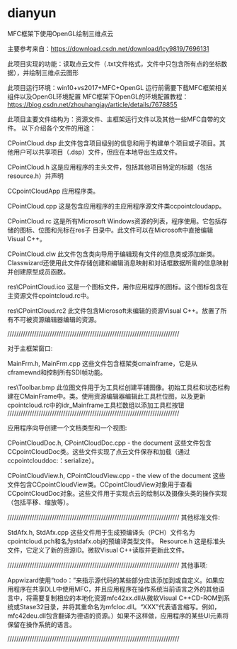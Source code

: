 # dianyun
MFC框架下使用OpenGL绘制三维点云

主要参考来自：https://download.csdn.net/download/lcy9819/7696131

此项目实现的功能：读取点云文件（.txt文件格式，文件中只包含所有点的坐标数据），并绘制三维点云图形

此项目运行环境：win10+vs2017+MFC+OpenGL
运行前需要下载MFC框架相关组件以及OpenGL环境配置
MFC框架下OpenGL的环境配置教程：https://blog.csdn.net/zhouhangjay/article/details/7678855

此项目主要文件结构为：资源文件、主框架运行文件以及其他一些MFC自带的文件。
以下介绍各个文件的用途：

CPointCloud.dsp
    此文件包含项目级别的信息和用于构建单个项目或子项目。其他用户可以共享项目（.dsp）文件，但应在本地导出生成文件。

CPointCloud.h
    这是应用程序的主头文件，包括其他项目特定的标题（包括resource.h）并声明

CCpointCloudApp
    应用程序类。

CPointCloud.cpp
    这是包含应用程序的主应用程序源文件类ccpointcloudapp。

CPointCloud.rc
    这是所有Microsoft Windows资源的列表，程序使用。它包括存储的图标、位图和光标在res子 目录中。此文件可以在Microsoft中直接编辑Visual C++。

CPointCloud.clw
    此文件包含类向导用于编辑现有文件的信息类或添加新类。Classwizard还使用此文件存储创建和编辑消息映射和对话框数据所需的信息映射并创建原型成员函数。

res\CPointCloud.ico
    这是一个图标文件，用作应用程序的图标。这个图标包含在主资源文件cpointcloud.rc中。

res\CPointCloud.rc2
    此文件包含Microsoft未编辑的资源Visual C++。放置了所有不可被资源编辑器编辑的资源。



/////////////////////////////////////////////////////////////////////////////

对于主框架窗口:

MainFrm.h, MainFrm.cpp
    这些文件包含框架类cmainframe，它是从cframewnd和控制所有SDI帧功能。

res\Toolbar.bmp
    此位图文件用于为工具栏创建平铺图像。初始工具栏和状态栏构建在CMainFrame中。类。使用资源编辑器编辑此工具栏位图，以及更新cpointcloud.rc中的idr_Mainframe工具栏数组以添加工具栏按钮
/////////////////////////////////////////////////////////////////////////////

应用程序向导创建一个文档类型和一个视图:

CPointCloudDoc.h, CPointCloudDoc.cpp - the document
    这些文件包含CCpointCloudDoc类。这些文件实现了点云文件保存和加载（通过ccpointclouddoc:：serialize）。

CPointCloudView.h, CPointCloudView.cpp - the view of the document
   这些文件包含CCpointCloudView类。CCpointCloudView对象用于查看CCpointCloudDoc对象。这些文件用于实现点云的绘制以及摄像头类的操作实现（包括平移、缩放等）。



/////////////////////////////////////////////////////////////////////////////
其他标准文件:

StdAfx.h, StdAfx.cpp
    这些文件用于生成预编译头（PCH）文件名为cpointcloud.pch和名为stdafx.obj的预编译类型文件。
Resource.h
    这是标准头文件，它定义了新的资源ID。微软Visual C++读取并更新此文件。

/////////////////////////////////////////////////////////////////////////////
其他事项:

Appwizard使用“todo：”来指示源代码的某些部分应该添加到或自定义。如果应用程序在共享DLL中使用MFC，并且应用程序在操作系统当前语言之外的其他语言中，将需要复制相应的本地化资源mfc42xx.dll从微软Visual C++CD-ROM到系统或Stase32目录，并将其重命名为mfcloc.dll。“XXX”代表语言缩写。例如，mfc42deu.dll包含翻译为德语的资源。）如果不这样做，应用程序的某些UI元素将保留在操作系统的语言。

/////////////////////////////////////////////////////////////////////////////
